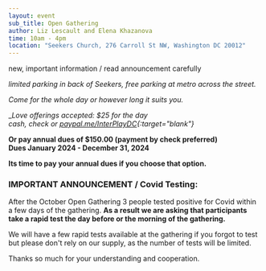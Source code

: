 ```yaml
---
layout: event
sub_title: Open Gathering
author: Liz Lescault and Elena Khazanova
time: 10am - 4pm
location: "Seekers Church, 276 Carroll St NW, Washington DC 20012"
---
```


new, important information / read announcement carefully

*limited parking in back of Seekers, free parking at metro across the street.*

*Come for the whole day or however long it suits you.*

__Love offerings accepted:  $25 for the day<br>
cash, check or
[paypal.me/InterPlayDC](https://paypal.me/InterPlayDC){:target="_blank"}__

__Or pay annual dues of $150.00 (payment by check preferred)<br>
Dues January 2024 - December 31, 2024__

__Its time to pay your annual dues if you choose that option.__

<h3>IMPORTANT ANNOUNCEMENT / Covid Testing:</h3>

After the October Open Gathering 3 people tested positive for Covid within a
few days of the gathering.  __As a result we are asking that participants take
a rapid test the day before or the morning of the gathering.__

We will have a few rapid tests available at the gathering if you forgot to test
but please don't rely on our supply, as the number of tests will be limited.

Thanks so much for your understanding and cooperation.
